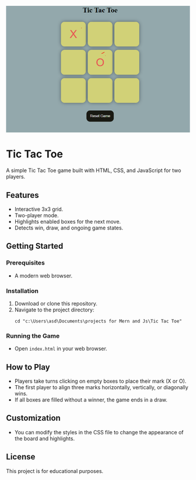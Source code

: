 ![alt text](image.png)
# Tic Tac Toe

A simple Tic Tac Toe game built with HTML, CSS, and JavaScript for two players.

## Features
- Interactive 3x3 grid.
- Two-player mode.
- Highlights enabled boxes for the next move.
- Detects win, draw, and ongoing game states.

## Getting Started

### Prerequisites
- A modern web browser.

### Installation
1. Download or clone this repository.
2. Navigate to the project directory:
   ```
   cd "c:\Users\asd\Documents\projects for Mern and Js\Tic Tac Toe"
   ```

### Running the Game
- Open `index.html` in your web browser.

## How to Play
- Players take turns clicking on empty boxes to place their mark (X or O).
- The first player to align three marks horizontally, vertically, or diagonally wins.
- If all boxes are filled without a winner, the game ends in a draw.

## Customization
- You can modify the styles in the CSS file to change the appearance of the board and highlights.

## License
This project is for educational purposes.
